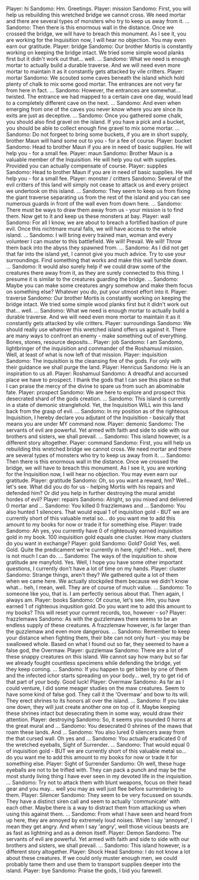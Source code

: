 Player: hi
Sandomo: Hm. Greetings.
Player: mission
Sandomo: First, you will help us rebuilding this wretched bridge we cannot cross. We need mortar and there are several types of monsters who try to keep us away from it. ...
Sandomo: Then there is this enormous wall in the distance. Once we crossed the bridge, we will have to breach this monument. As I see it, you are working for the Inquisition now, I will hear no objection. You may even earn our gratitude.
Player: bridge
Sandomo: Our brother Mortis is constantly working on keeping the bridge intact. We tried some simple wood planks first but it didn't work out that... well. ...
Sandomo: What we need is enough mortar to actually build a durable traverse. And we will need even more mortar to maintain it as it constantly gets attacked by vile critters.
Player: mortar
Sandomo: We scouted some caves beneath the island which hold plenty of chalk to mix some good mortar. The entrances are not very far from here in fact. ...
Sandomo: However, the entrances are somewhat... twisted. The entrance we had mapped to a certain cave one day, would lead to a completely different cave on the next. ...
Sandomo: And even when emerging from one of the caves you never know where you are since its exits are just as deceptive. ...
Sandomo: Once you gathered some chalk, you should also find gravel on the island. If you have a pick and a bucket, you should be able to collect enough fine gravel to mix some mortar. ...
Sandomo: Do not forgeet to bring some buckets, if you are in short supply, brother Maun will hand some out to you - for a fee of course.
Player: bucket
Sandomo: Head to brother Maun if you are in need of basic supplies. He will help you - for a small fee.
Player: maun
Sandomo: Brother Maun is a valuable member of the Inquisition. He will help you out with supplies. Provided you can actually compensate of course.
Player: supplies
Sandomo: Head to brother Maun if you are in need of basic supplies. He will help you - for a small fee.
Player: monster / critters
Sandomo: Several of the evil critters of this land will simply not cease to attack us and every project we undertook on this island. ...
Sandomo: They seem to keep us from fixing the giant traverse separating us from the rest of the island and you can see numerous guards in front of the wall even from down here. ...
Sandomo: There must be ways to draw them away from us - your mission is to find them. Now get to it and keep us these monsters at bay.
Player: wall
Sandomo: For all I know, we are about to breach a fortified bastion of pure evil. Once this nichtmare mural falls, we will have access to the whole island. ...
Sandomo: I will bring every trained man, woman and every volunteer I can muster to this battlefield. We will! Prevail. We will! Throw them back into the abyss they spawned from. ...
Sandomo: As I did not get that far into the island yet, I cannot give you much advice. Try to use your surroundings. Find something that works and make this wall tumble down. ...
Sandomo: It would also surely help if we could draw some of the creatures there away from it, as they are surely connected to this thing. I presume it is similar to the creatures guarding the bridge. ...
Sandomo: Maybe you can make some creatures angry somehow and make them focus on something else? Whatever you do, put your utmost effort into it.
Player: traverse
Sandomo: Our brother Mortis is constantly working on keeping the bridge intact. We tried some simple wood planks first but it didn't work out that... well. ...
Sandomo: What we need is enough mortar to actually build a durable traverse. And we will need even more mortar to maintain it as it constantly gets attacked by vile critters.
Player: surroundings
Sandomo: We should really use whatever this wretched island offers us against it. There are many ways to confront an enemy - make something out of everything. Bones, stones, resource deposits...
Player: job
Sandomo: I am Sandomo, lightbringer of the inquisition and commander of the Roshamuul mission. Well, at least of what is now left of that mission.
Player: inquisition
Sandomo: The inquisition is the cleansing fire of the gods. For only with their guidance we shall purge the land.
Player: Henricus
Sandomo: He is an inspiration to us all.
Player: Roshamuul
Sandomo: A dreadful and accursed place we have to prospect. I thank the gods that I can see this place so that I can praise the mercy of the divine to spare us from such an abominable fate.
Player: prospect
Sandomo: We are here to explore and prospect this desecrated shard of the gods creation. ...
Sandomo: This island is currently in a state of demonic stranglehold. Yet, the Inquisition WILL win this land back from the grasp of evil. ...
Sandomo: In my position as of the righteous Inquisition, I hereby declare you adjutant of the Inquisition - basically that means you are under MY command now.
Player: demonic
Sandomo: The servants of evil are powerful. Yet armed with faith and side to side with our brothers and sisters, we shall prevail. ...
Sandomo: This island however, is a different story altogether.
Player: command
Sandomo: First, you will help us rebuilding this wretched bridge we cannot cross. We need mortar and there are several types of monsters who try to keep us away from it. ...
Sandomo: Then there is this enormous wall in the distance. Once we crossed the bridge, we will have to breach this monument. As I see it, you are working for the Inquisition now, I will hear no objection. You may even earn our gratitude.
Player: gratitude
Sandomo: Oh, so you want a reward, hm? Well... let's see. What did you do for us - helping Mortis with his repairs and defended him? Or did you help in further destroying the mural amidst hordes of evil?
Player: repairs
Sandomo: Alright, so you mixed and delivered 0 mortar and ...
Sandomo: You killed 0 frazzlemaws and ...
Sandomo: You also hunted 1 silencers. That would equal 1 of inquisition gold - BUT we are currently short of this valuable metal so... do you want me to add this amount to my books for now or trade it for something else.
Player: trade
Sandomo: Ah yes, you currently have 0 of righteously earned inquisition gold in my book. 100 inquisition gold equals one cluster. How many clusters do you want in exchange?
Player: gold
Sandomo: Gold? Gold! Yes, well. Gold. Quite the predicament we're currently in here, right? Heh... well, there is not much I can do. ...
Sandomo: The ways of the inquisition to show gratitude are manyfold. Yes. Well, I hope you have some other important questions, I currently don't have a lot of time on my hands.
Player: cluster
Sandomo: Strange things, aren't they? We gathered quite a lot of them when we came here. We actually stockpiled them because we didn't know what... heh, I mean, well. They are of course of much value. ...
Sandomo: To someone like you, that is. I am perfectly serious about that. Then again, I always am.
Player: books
Sandomo: Of course, let's see. Hm, you have earned 1 of righteous inqusition gold. Do you want me to add this amount to my books? This will reset your current records, too, however - so?
Player: frazzlemaws
Sandomo: As with the guzzlemaws there seems to be an endless supply of these creatures. A frazzlemaw however, is far larger than the guzzlemaw and even more dangerous. ...
Sandomo: Remember to keep your distance when fighting them, their bite can not only hurt - you may be swallowed whole. Based on what I found out so far, they seemed to have a false god, the Overmaw.
Player: guzzlemaw
Sandomo: There are a lot of these snappy creatures on this island. We cannot say how many but so far we already fought countless specimens while defending the bridge, yet they keep coming. ...
Sandomo: If you happen to get bitten by one of them and the infected ichor starts spreading on your body... well, try to get rid of that part of your body. Good luck!
Player: Overmaw
Sandomo: As far as I could venture, I did some meager studies on the maw creatures. Seem to have some kind of false god. They call it the 'Overmaw' and bow to its will. They erect shrines to its honors all over the island. ...
Sandomo: If you take one down, they will just create another one on top of it. Maybe keeping these shrines intact but desecrating them in some way, would draw their attention.
Player: destroying
Sandomo: So, it seems you sounded 0 horns at the great mural and ...
Sandomo: You desecrated 0 shrines of the maws that roam these lands. And ...
Sandomo: You also lured 0 silencers away from the that cursed wall. Oh yes and ...
Sandomo: You actually eradicated 0 of the wretched eyeballs, Sight of Surrender. ...
Sandomo: That would equal 0 of inquisition gold - BUT we are currently short of this valuable metal so... do you want me to add this amount to my books for now or trade it for something else.
Player: Sight of Surrender
Sandomo: Oh well, these huge eyeballs are not to be trifled with. They can pack a punch and may be the most sturdy living thing I have ever seen in my devoted life in the inquisition. ...
Sandomo: Try not to attack them with blunt weapons, focus on their head gear and you may... well you may as well just flee before surrendering to them.
Player: Silencer
Sandomo: They seem to be very focussed on sounds. They have a distinct siren call and seem to actually 'communicate' with each other. Maybe there is a way to distract them from attacking us when using this against them. ...
Sandomo: From what I have seen and heard from up here, they are annoyed by extremely loud noises. When I say 'annoyed', I mean they get angry. And when I say 'angry', well those vicious beasts are as fast as lightning and as a demon itself.
Player: Demon
Sandomo: The servants of evil are powerful. Yet armed with faith and side to side with our brothers and sisters, we shall prevail. ...
Sandomo: This island however, is a different story altogether.
Player: Shock Head
Sandomo: I do not know a lot about these creatures. If we could only muster enough men, we could probably tame them and use them to transport supplies deeper into the island.
Player: bye
Sandomo: Praise the gods, I bid you farewell.